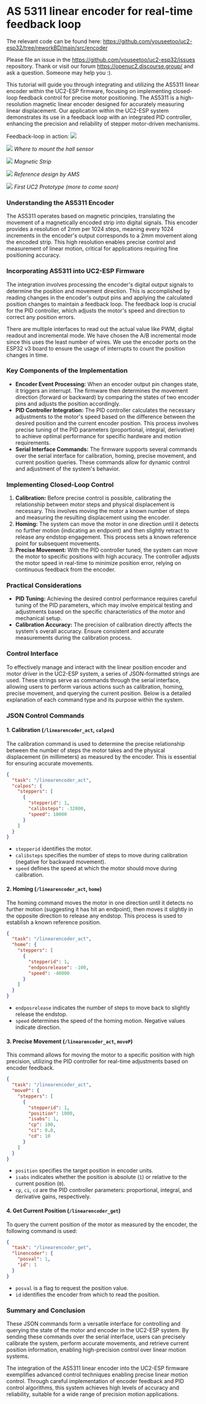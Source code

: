 # AS 5311 linear encoder for real-time feedback loop

The relevant code can be found here:
https://github.com/youseetoo/uc2-esp32/tree/reworkBD/main/src/encoder

Please file an issue in the https://github.com/youseetoo/uc2-esp32/issues repository. Thank or visit our forum https://openuc2.discourse.group/ and ask a question. Someone may help you :).

This tutorial will guide you through integrating and utilizing the AS5311 linear encoder within the UC2-ESP firmware, focusing on implementing closed-loop feedback control for precise motor positioning. The AS5311 is a high-resolution magnetic linear encoder designed for accurately measuring linear displacement. Our application within the UC2-ESP system demonstrates its use in a feedback loop with an integrated PID controller, enhancing the precision and reliability of stepper motor-driven mechanisms.

Feedback-loop in action:
![](./IMAGES/Encoder/AS5311_4.gif)


![](./IMAGES/Encoder/as5311.jpeg)
*Where to mount the hall sensor*

![](./IMAGES/Encoder/as5311_1.jpeg)
*Magnetic Strip*

![](./IMAGES/Encoder/as5311_2.jpeg)
*Reference design by AMS*

![](./IMAGES/Encoder/as5311_3.jpeg)
*First UC2 Prototype (more to come soon)*


### Understanding the AS5311 Encoder

The AS5311 operates based on magnetic principles, translating the movement of a magnetically encoded strip into digital signals. This encoder provides a resolution of 2mm per 1024 steps, meaning every 1024 increments in the encoder's output corresponds to a 2mm movement along the encoded strip. This high resolution enables precise control and measurement of linear motion, critical for applications requiring fine positioning accuracy.

### Incorporating AS5311 into UC2-ESP Firmware

The integration involves processing the encoder's digital output signals to determine the position and movement direction. This is accomplished by reading changes in the encoder's output pins and applying the calculated position changes to maintain a feedback loop. The feedback loop is crucial for the PID controller, which adjusts the motor's speed and direction to correct any position errors.

There are multiple interfaces to read out the actual value like PWM, digital readout and incremental mode. We have chosen the A/B incremental mode since this uses the least number of wires. We use the encoder ports on the ESP32 v3 board to ensure the usage of interrupts to count the position changes in time.

### Key Components of the Implementation

- **Encoder Event Processing:** When an encoder output pin changes state, it triggers an interrupt. The firmware then determines the movement direction (forward or backward) by comparing the states of two encoder pins and adjusts the position accordingly.
- **PID Controller Integration:** The PID controller calculates the necessary adjustments to the motor's speed based on the difference between the desired position and the current encoder position. This process involves precise tuning of the PID parameters (proportional, integral, derivative) to achieve optimal performance for specific hardware and motion requirements.
- **Serial Interface Commands:** The firmware supports several commands over the serial interface for calibration, homing, precise movement, and current position queries. These commands allow for dynamic control and adjustment of the system's behavior.

### Implementing Closed-Loop Control

1. **Calibration:** Before precise control is possible, calibrating the relationship between motor steps and physical displacement is necessary. This involves moving the motor a known number of steps and measuring the resulting displacement using the encoder.
2. **Homing:** The system can move the motor in one direction until it detects no further motion (indicating an endpoint) and then slightly retract to release any endstop engagement. This process sets a known reference point for subsequent movements.
3. **Precise Movement:** With the PID controller tuned, the system can move the motor to specific positions with high accuracy. The controller adjusts the motor speed in real-time to minimize position error, relying on continuous feedback from the encoder.

### Practical Considerations

- **PID Tuning:** Achieving the desired control performance requires careful tuning of the PID parameters, which may involve empirical testing and adjustments based on the specific characteristics of the motor and mechanical setup.
- **Calibration Accuracy:** The precision of calibration directly affects the system's overall accuracy. Ensure consistent and accurate measurements during the calibration process.

### Control Interface

To effectively manage and interact with the linear position encoder and motor driver in the UC2-ESP system, a series of JSON-formatted strings are used. These strings serve as commands through the serial interface, allowing users to perform various actions such as calibration, homing, precise movement, and querying the current position. Below is a detailed explanation of each command type and its purpose within the system.

### JSON Control Commands

#### 1. Calibration (`/linearencoder_act`, `calpos`)

The calibration command is used to determine the precise relationship between the number of steps the motor takes and the physical displacement (in millimeters) as measured by the encoder. This is essential for ensuring accurate movements.

```json
{
  "task": "/linearencoder_act",
  "calpos": {
    "steppers": [
      {
        "stepperid": 1,
        "calibsteps": -32000,
        "speed": 10000
      }
    ]
  }
}
```

- `stepperid` identifies the motor.
- `calibsteps` specifies the number of steps to move during calibration (negative for backward movement).
- `speed` defines the speed at which the motor should move during calibration.

#### 2. Homing (`/linearencoder_act`, `home`)

The homing command moves the motor in one direction until it detects no further motion (suggesting it has hit an endpoint), then moves it slightly in the opposite direction to release any endstop. This process is used to establish a known reference position.

```json
{
  "task": "/linearencoder_act",
  "home": {
    "steppers": [
      {
        "stepperid": 1,
        "endposrelease": -100,
        "speed": -40000
      }
    ]
  }
}
```

- `endposrelease` indicates the number of steps to move back to slightly release the endstop.
- `speed` determines the speed of the homing motion. Negative values indicate direction.

#### 3. Precise Movement (`/linearencoder_act`, `moveP`)

This command allows for moving the motor to a specific position with high precision, utilizing the PID controller for real-time adjustments based on encoder feedback.

```json
{
  "task": "/linearencoder_act",
  "moveP": {
    "steppers": [
      {
        "stepperid": 1,
        "position": 1000,
        "isabs": 1,
        "cp": 100,
        "ci": 0.0,
        "cd": 10
      }
    ]
  }
}
```

- `position` specifies the target position in encoder units.
- `isabs` indicates whether the position is absolute (`1`) or relative to the current position (`0`).
- `cp`, `ci`, `cd` are the PID controller parameters: proportional, integral, and derivative gains, respectively.

#### 4. Get Current Position (`/linearencoder_get`)

To query the current position of the motor as measured by the encoder, the following command is used:

```json
{
  "task": "/linearencoder_get",
  "linencoder": {
    "posval": 1,
    "id": 1
  }
}
```

- `posval` is a flag to request the position value.
- `id` identifies the encoder from which to read the position.

### Summary and Conclusion

These JSON commands form a versatile interface for controlling and querying the state of the motor and encoder in the UC2-ESP system. By sending these commands over the serial interface, users can precisely calibrate the system, perform accurate movements, and retrieve current position information, enabling high-precision control over linear motion systems.

The integration of the AS5311 linear encoder into the UC2-ESP firmware exemplifies advanced control techniques enabling precise linear motion control. Through careful implementation of encoder feedback and PID control algorithms, this system achieves high levels of accuracy and reliability, suitable for a wide range of precision motion applications.
